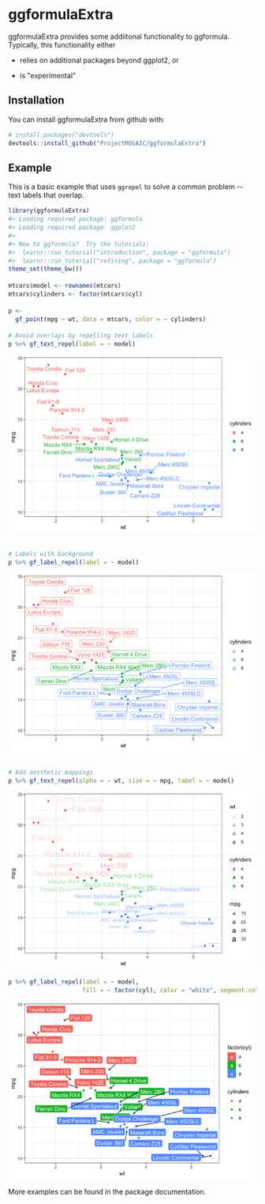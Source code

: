 
<!-- README.md is generated from README.Rmd. Please edit that file -->
ggformulaExtra
==============

ggformulaExtra provides some addiitonal functionality to ggformula. Typically, this functionality either

-   relies on additional packages beyond ggplot2, or

-   is "experimental"

Installation
------------

You can install ggformulaExtra from github with:

``` r
# install.packages("devtools")
devtools::install_github("ProjectMOSAIC/ggformulaExtra")
```

Example
-------

This is a basic example that uses `ggrepel` to solve a common problem -- text labels that overlap.

``` r
library(ggformulaExtra)
#> Loading required package: ggformula
#> Loading required package: ggplot2
#> 
#> New to ggformula?  Try the tutorials: 
#>  learnr::run_tutorial("introduction", package = "ggformula")
#>  learnr::run_tutorial("refining", package = "ggformula")
theme_set(theme_bw())

mtcars$model <- rownames(mtcars)
mtcars$cylinders <- factor(mtcars$cyl)

p <-
  gf_point(mpg ~ wt, data = mtcars, color = ~ cylinders)

# Avoid overlaps by repelling text labels
p %>% gf_text_repel(label = ~ model)
```

![](README-example-1.png)

``` r

# Labels with background
p %>% gf_label_repel(label = ~ model)
```

![](README-example-2.png)

``` r

# Add aesthetic mappings
p %>% gf_text_repel(alpha = ~ wt, size = ~ mpg, label = ~ model)
```

![](README-example-3.png)

``` r
p %>% gf_label_repel(label = ~ model,
                     fill = ~ factor(cyl), color = "white", segment.color = "black")
```

![](README-example-4.png)

More examples can be found in the package documentation.
